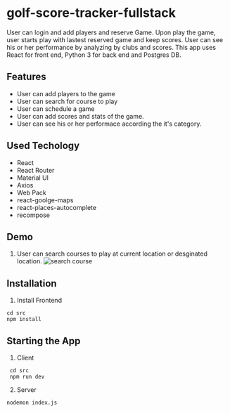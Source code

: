 # golf-score-tracker-fullstack


User can login and add players and reserve Game.  Upon play the game, user starts play with lastest reserved game and keep scores.  User can see his or her performance by analyzing by clubs and scores.  This app uses React for front end, Python 3 for back end and Postgres DB.  

## Features

- User can add players to the game
- User can search for course to play
- User can schedule a game
- User can add scores and stats of the game.
- User can see his or her performace according the it's category.

## Used Techology

- React
- React Router
- Material UI
- Axios
- Web Pack
- react-goolge-maps
- react-places-autocomplete
- recompose

## Demo

1. User can search courses to play at current location or desginated location.
![search course](https://i.imgur.com/cDKE8nu.gif)


## Installation

1. Install Frontend

````
cd src
npm install

````

  
## Starting the App

1. Client

```
 cd src
 npm run dev
```

2. Server

````
nodemon index.js
````

